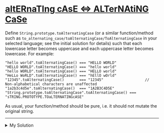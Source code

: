 # [altERnaTIng cAsE <=> ALTerNAtiNG CaSe](https://www.codewars.com/kata/56efc695740d30f963000557)

Define `String.prototype.toAlternatingCase` (or a similar function/method such as
`to_alternating_case/toAlternatingCase/ToAlternatingCase` in your selected language; see the initial solution for
details) such that each lowercase letter becomes uppercase and each uppercase letter becomes lowercase. For example:

```
"hello world".toAlternatingCase() === "HELLO WORLD"
"HELLO WORLD".toAlternatingCase() === "hello world"
"hello WORLD".toAlternatingCase() === "HELLO world"
"HeLLo WoRLD".toAlternatingCase() === "hEllO wOrld"
"12345".toAlternatingCase()       === "12345"                   // Non-alphabetical characters are unaffected
"1a2b3c4d5e".toAlternatingCase()  === "1A2B3C4D5E"
"String.prototype.toAlternatingCase".toAlternatingCase() === "sTRING.PROTOTYPE.TOaLTERNATINGcASE"
```

As usual, your function/method should be pure, i.e. it should not mutate the original string.

---

<details><summary>My Solution</summary>

```js
String.prototype.toAlternatingCase = function () {
  return Array.from(this)
    .map((char) => {
      return char.toLowerCase() === char
        ? char.toUpperCase()
        : char.toLowerCase();
    })
    .join("");
};
```

</details>
